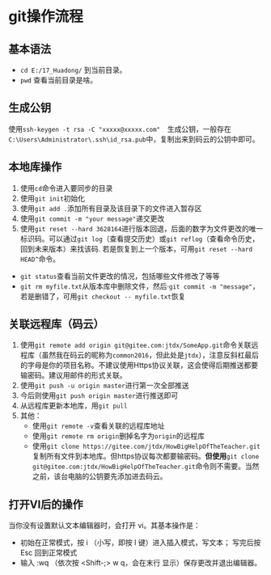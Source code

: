 

# git操作流程
## 基本语法
- `cd E:/17_Huadong/` 到当前目录。
- `pwd` 查看当前目录是啥。

## 生成公钥
使用`ssh-keygen -t rsa -C "xxxxx@xxxxx.com"  `生成公钥，一般存在`C:\Users\Administrator\.ssh\id_rsa.pub`中，复制出来到码云的公钥中即可。

## 本地库操作
1. 使用`cd`命令进入要同步的目录
2. 使用`git init`初始化
3. 使用`git add .`添加所有目录及该目录下的文件进入暂存区
4. 使用`git commit -m "your message"`递交更改
5. 使用`git reset --hard 3628164`进行版本回退，后面的数字为文件更改的唯一标识码。可以通过`git log`（查看提交历史）或`git reflog`（查看命令历史，回到未来版本）来找该码. 若是恢复到上一个版本，可用`git reset --hard HEAD^`命令。

- `git status`查看当前文件更改的情况，包括哪些文件修改了等等
- `git rm myfile.txt`从版本库中删除文件，然后·`git commit -m "message"`，若是删错了，可用`git checkout -- myfile.txt`恢复

## 关联远程库（码云）
1. 使用`git remote add origin git@gitee.com:jtdx/SomeApp.git`命令关联远程库（虽然我在码云的昵称为`common2016`，但此处是`jtdx`），注意反斜杠最后的字母是你的项目名称。不建议使用Https协议关联，这会使得后期推送都要输密码。建议用邮件的形式关联。
2. 使用`git push -u origin master`进行第一次全部推送
3. 今后则使用`git push origin master`进行推送即可
4. 从远程库更新本地库，用`git pull`
5. 其他：
    - 使用`git remote -v`查看关联的远程库地址
    - 使用`git remote rm origin`删掉名字为`origin`的远程库
    - 使用`git clone https://gitee.com/jtdx/HowBigHelpOfTheTeacher.git`复制所有文件到本地库。但https协议每次都要输密码。**但使用**`git clone git@gitee.com:jtdx/HowBigHelpOfTheTeacher.git`命令则不需要。当然之前，该台电脑的公钥要先添加进去码云。
   
## 打开VI后的操作

当你没有设置默认文本编辑器时，会打开 vi。其基本操作是：

- 初始在正常模式，按 i （小写，即按 I 键）进入插入模式，写文本；
写完后按 Esc 回到正常模式
- 输入 :wq （依次按 <Shift-;> w q，会在末行
显示）保存更改并退出编辑器。
